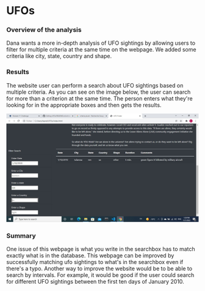 # UFOs

### Overview of the analysis

Dana wants a more in-depth analysis of UFO sightings by allowing users to filter for multiple criteria at the same time on the webpage. 
We added some criteria like city, state, country and shape. 

### Results
The website user can perform a search about UFO sightings based on multiple criteria. As you can see on the image below, the user can search for more than a criterion at the same time. The person enters what they're looking for in the appropriate boxes and then gets the results. 


![](search.jpg)

### Summary

One issue of this webpage is what you write in the searchbox has to match exactly what is in the database. 
This webpage can be improved by successfully matching ufo sightings to what's in the searchbox even if there's a typo.
Another way to improve the website would be to be able to search by intervals. For example, it would be good if the user could search for different UFO sightings between the first ten days of January 2010. 
